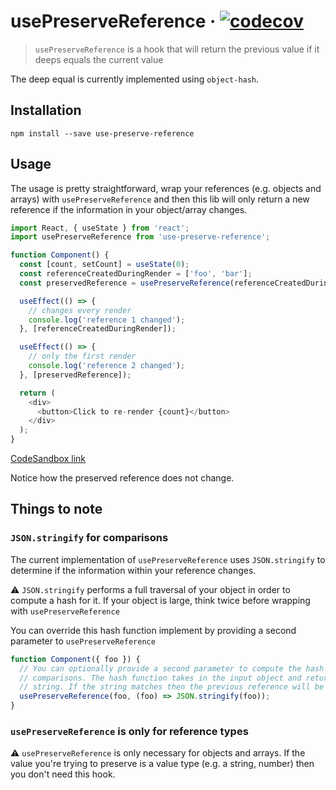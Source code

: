 # usePreserveReference · [![codecov](https://codecov.io/gh/ricokahler/use-preserve-reference/branch/master/graph/badge.svg)](https://codecov.io/gh/ricokahler/use-preserve-reference)

> `usePreserveReference` is a hook that will return the previous value if it deeps equals the current value

The deep equal is currently implemented using `object-hash`.

## Installation

```
npm install --save use-preserve-reference
```

## Usage

The usage is pretty straightforward, wrap your references (e.g. objects and arrays) with `usePreserveReference` and then this lib will only return a new reference if the information in your object/array changes.

```js
import React, { useState } from 'react';
import usePreserveReference from 'use-preserve-reference';

function Component() {
  const [count, setCount] = useState(0);
  const referenceCreatedDuringRender = ['foo', 'bar'];
  const preservedReference = usePreserveReference(referenceCreatedDuringRender);

  useEffect(() => {
    // changes every render
    console.log('reference 1 changed');
  }, [referenceCreatedDuringRender]);

  useEffect(() => {
    // only the first render
    console.log('reference 2 changed');
  }, [preservedReference]);

  return (
    <div>
      <button>Click to re-render {count}</button>
    </div>
  );
}
```

[CodeSandbox link](#TODO)

Notice how the preserved reference does not change.

## Things to note

### `JSON.stringify` for comparisons

The current implementation of `usePreserveReference` uses `JSON.stringify` to determine if the information within your reference changes.

⚠️ `JSON.stringify` performs a full traversal of your object in order to compute a hash for it. If your object is large, think twice before wrapping with `usePreserveReference`

You can override this hash function implement by providing a second parameter to `usePreserveReference`

```js
function Component({ foo }) {
  // You can optionally provide a second parameter to compute the hash used for
  // comparisons. The hash function takes in the input object and returns a
  // string. If the string matches then the previous reference will be returned.
  usePreserveReference(foo, (foo) => JSON.stringify(foo));
}
```

### `usePreserveReference` is only for reference types

⚠️ `usePreserveReference` is only necessary for objects and arrays. If the value you're trying to preserve is a value type (e.g. a string, number) then you don't need this hook.
